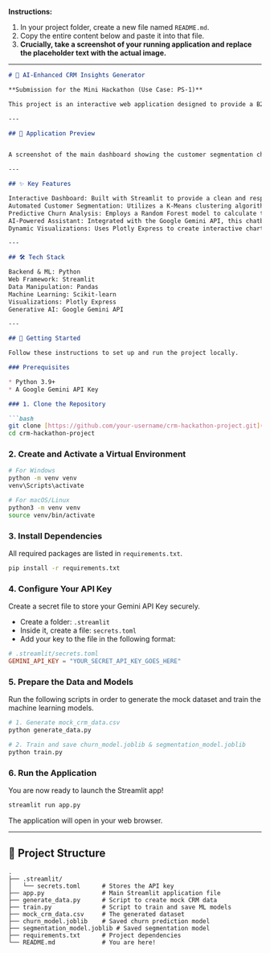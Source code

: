 

**Instructions:**

1.  In your project folder, create a new file named `README.md`.
2.  Copy the entire content below and paste it into that file.
3.  **Crucially, take a screenshot of your running application and replace the placeholder text with the actual image.**

-----

````markdown
# 🧠 AI-Enhanced CRM Insights Generator

**Submission for the Mini Hackathon (Use Case: PS-1)**

This project is an interactive web application designed to provide a B2B sales team with actionable insights from their customer data. It uses machine learning to segment customers, predict churn, and features an AI-powered assistant for strategic querying.

---

## 📸 Application Preview


A screenshot of the main dashboard showing the customer segmentation chart and key metrics.

---

## ✨ Key Features

Interactive Dashboard: Built with Streamlit to provide a clean and responsive user interface for exploring customer data.
Automated Customer Segmentation: Utilizes a K-Means clustering algorithm to group customers into four key segments: `High-Value`, `Loyal`, `At-Risk`, and `New`.
Predictive Churn Analysis: Employs a Random Forest model to calculate the churn probability for each customer, allowing for proactive retention efforts.
AI-Powered Assistant: Integrated with the Google Gemini API, this chatbot can answer strategic, natural-language questions about the customer data, providing instant, actionable insights.
Dynamic Visualizations: Uses Plotly Express to create interactive charts and tables for intuitive data exploration.

---

## 🛠️ Tech Stack

Backend & ML: Python
Web Framework: Streamlit
Data Manipulation: Pandas
Machine Learning: Scikit-learn
Visualizations: Plotly Express
Generative AI: Google Gemini API

---

## 🚀 Getting Started

Follow these instructions to set up and run the project locally.

### Prerequisites

* Python 3.9+
* A Google Gemini API Key

### 1. Clone the Repository

```bash
git clone [https://github.com/your-username/crm-hackathon-project.git](https://github.com/your-username/crm-hackathon-project.git)
cd crm-hackathon-project
````

### 2\. Create and Activate a Virtual Environment

```bash
# For Windows
python -m venv venv
venv\Scripts\activate

# For macOS/Linux
python3 -m venv venv
source venv/bin/activate
```

### 3\. Install Dependencies

All required packages are listed in `requirements.txt`.

```bash
pip install -r requirements.txt
```

### 4\. Configure Your API Key

Create a secret file to store your Gemini API Key securely.

  * Create a folder: `.streamlit`
  * Inside it, create a file: `secrets.toml`
  * Add your key to the file in the following format:

<!-- end list -->

```toml
# .streamlit/secrets.toml
GEMINI_API_KEY = "YOUR_SECRET_API_KEY_GOES_HERE"
```

### 5\. Prepare the Data and Models

Run the following scripts in order to generate the mock dataset and train the machine learning models.

```bash
# 1. Generate mock_crm_data.csv
python generate_data.py

# 2. Train and save churn_model.joblib & segmentation_model.joblib
python train.py
```

### 6\. Run the Application

You are now ready to launch the Streamlit app\!

```bash
streamlit run app.py
```

The application will open in your web browser.

-----

## 📂 Project Structure

```
.
├── .streamlit/
│   └── secrets.toml      # Stores the API key
├── app.py                # Main Streamlit application file
├── generate_data.py      # Script to create mock CRM data
├── train.py              # Script to train and save ML models
├── mock_crm_data.csv     # The generated dataset
├── churn_model.joblib    # Saved churn prediction model
├── segmentation_model.joblib # Saved segmentation model
├── requirements.txt      # Project dependencies
└── README.md             # You are here!
```

```
```
